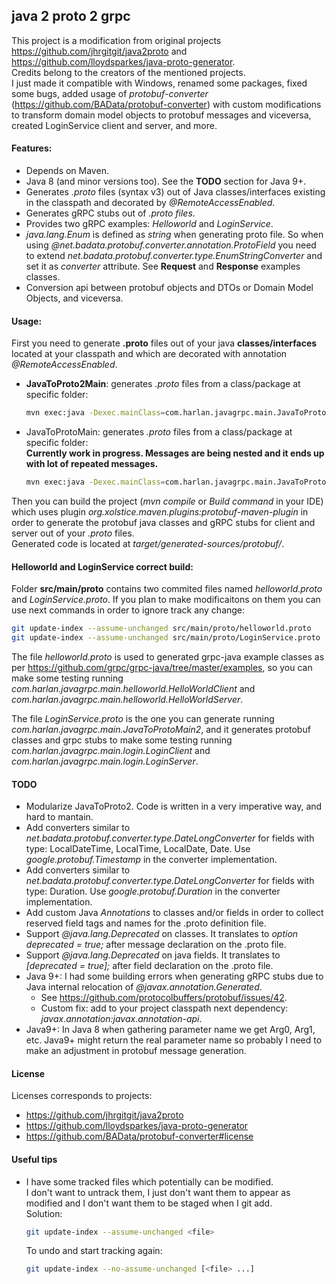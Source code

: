 ## java 2 proto 2 grpc

This project is a modification from original projects https://github.com/jhrgitgit/java2proto and https://github.com/lloydsparkes/java-proto-generator.  
Credits belong to the creators of the mentioned projects.  
I just made it compatible with Windows, renamed some packages, fixed some bugs, added usage of *protobuf-converter* 
(https://github.com/BAData/protobuf-converter) with custom modifications to transform domain model objects to protobuf messages and viceversa, 
created LoginService client and server, and more.


#### Features:

- Depends on Maven.
- Java 8 (and minor versions too). See the **TODO** section for Java 9+.
- Generates *.proto* files (syntax v3) out of Java classes/interfaces existing in the classpath and decorated by *@RemoteAccessEnabled*.
- Generates gRPC stubs out of *.proto files*.
- Provides two gRPC examples: *Helloworld* and *LoginService*.
- *java.lang.Enum* is defined as *string* when generating proto file. So when using *@net.badata.protobuf.converter.annotation.ProtoField* 
you need to extend *net.badata.protobuf.converter.type.EnumStringConverter* and set it as *converter* attribute. See **Request** and **Response** examples classes.
- Conversion api between protobuf objects and DTOs or Domain Model Objects, and viceversa.


#### Usage:

First you need to generate **.proto** files out of your java **classes/interfaces** located at your classpath 
and which are decorated with annotation *@RemoteAccessEnabled*.
- **JavaToProto2Main**: generates *.proto* files from a class/package at specific folder:  
	```sh
	mvn exec:java -Dexec.mainClass=com.harlan.javagrpc.main.JavaToProto2Main -Dexec.args="com.harlan.javagrpc.service.contract src/main/proto"
	```
- JavaToProtoMain: generates *.proto* files from a class/package at specific folder:  
	**Currently work in progress. Messages are being nested and it ends up with lot of repeated messages.**
	```sh
	mvn exec:java -Dexec.mainClass=com.harlan.javagrpc.main.JavaToProtoMain -Dexec.args="com.harlan.javagrpc.service.contract src/main/proto"
	```

Then you can build the project (*mvn compile* or *Build command* in your IDE) which uses plugin *org.xolstice.maven.plugins:protobuf-maven-plugin* 
in order to generate the protobuf java classes and gRPC stubs for client and server out of your *.proto* files.    
Generated code is located at *target/generated-sources/protobuf/*.


#### Helloworld and LoginService correct build:

Folder **src/main/proto** contains two commited files named *helloworld.proto* and *LoginService.proto*. If you plan to make modificaitons on them you 
can use next commands in order to ignore track any change:
```sh
git update-index --assume-unchanged src/main/proto/helloworld.proto
git update-index --assume-unchanged src/main/proto/LoginService.proto
```

The file *helloworld.proto* is used to generated grpc-java example classes as per https://github.com/grpc/grpc-java/tree/master/examples, 
so you can make some testing running *com.harlan.javagrpc.main.helloworld.HelloWorldClient* and *com.harlan.javagrpc.main.helloworld.HelloWorldServer*.

The file *LoginService.proto* is the one you can generate running *com.harlan.javagrpc.main.JavaToProtoMain2*, and it generates protobuf classes 
and grpc stubs to make some testing running *com.harlan.javagrpc.main.login.LoginClient* and *com.harlan.javagrpc.main.login.LoginServer*.


#### TODO
- Modularize JavaToProto2. Code is written in a very imperative way, and hard to mantain.
- Add converters similar to *net.badata.protobuf.converter.type.DateLongConverter* for fields with type: LocalDateTime, LocalTime, LocalDate, Date. 
Use *google.protobuf.Timestamp* in the converter implementation.
- Add converters similar to *net.badata.protobuf.converter.type.DateLongConverter* for fields with type: Duration. 
Use *google.protobuf.Duration* in the converter implementation.
- Add custom Java *Annotations* to classes and/or fields in order to collect reserved field tags and names for the .proto definition file.
- Support *@java.lang.Deprecated* on classes. It translates to *option deprecated = true;* after message declaration on the .proto file.
- Support *@java.lang.Deprecated* on java fields. It translates to *[deprecated = true];* after field declaration on the .proto file.
- Java 9+: I had some building errors when generating gRPC stubs due to Java internal relocation of *@javax.annotation.Generated*.
	- See https://github.com/protocolbuffers/protobuf/issues/42.
	- Custom fix: add to your project classpath next dependency: *javax.annotation:javax.annotation-api*.
- Java9+: In Java 8 when gathering parameter name we get Arg0, Arg1, etc. Java9+ might return the real parameter name so probably I need to 
make an adjustment in protobuf message generation. 


#### License
Licenses corresponds to projects:
- https://github.com/jhrgitgit/java2proto
- https://github.com/lloydsparkes/java-proto-generator
- https://github.com/BAData/protobuf-converter#license


#### Useful tips
- I have some tracked files which potentially can be modified.  
I don't want to untrack them, I just don't want them to appear as modified and I don't want them to be staged when I git add.  
Solution:
	```sh
	git update-index --assume-unchanged <file>
	```
	To undo and start tracking again:
	```sh
	git update-index --no-assume-unchanged [<file> ...]
	```
